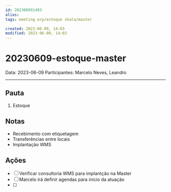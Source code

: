 ```yaml
---
id: 202306091403
alias: 
tags: meeting erp/estoque skala/master

created: 2023-06-09, 14:03
modified: 2023-06-09, 14:03
---
```

# 20230609-estoque-master

Data: 2023-06-09
Participantes: Marcelo Neves, Leandro

---

## Pauta

1. Estoque

## Notas

- Recebimento com etiquetagem
- Transferências entre locais
- Implantação WMS

## Ações

- [ ] Verificar consultoria WMS para implantção na Master
- [ ] Marcelo irá definir agendas para início da atuação
- [ ] 